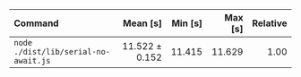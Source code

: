 | Command | Mean [s] | Min [s] | Max [s] | Relative |
|:---|---:|---:|---:|---:|
| `node ./dist/lib/serial-no-await.js` | 11.522 ± 0.152 | 11.415 | 11.629 | 1.00 |
